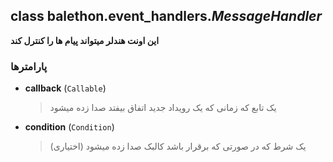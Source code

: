 ## class balethon.event_handlers.*MessageHandler*

**این اونت هندلر میتواند پیام ها را کنترل کند**

### پارامترها

- **callback** (`Callable`)
    > یک تابع که زمانی که یک رویداد جدید اتفاق بیفتد صدا زده میشود

- **condition** (`Condition`)
    >  یک شرط که در صورتی که برقرار باشد کالبک صدا زده میشود (اختیاری)